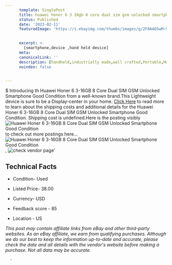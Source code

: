 ```yaml
---
      template: SinglePost
      title: huawei honer 6 3 16gb 8 core dual sim gsm unlocked smartphone good condition
      status: Published
      date: '2023-02-11'
      featuredImage: 'https://i.ebayimg.com/thumbs/images/g/2F8AAOSwM~5jKyxz/s-l225.jpg'
       

      excerpt: >-
        [smartphone,device ,hand held device]
      meta:
      canonicalLink: ''
      description: [handheld,industrially made,well crafted,Portable,Mobile,Compact,Convenient,Lightweight,Maneuverable,Man-portable,Miniature,Carriable,Hand-held,Light,Holdable,Transportable,Mobile device,Pocket-sized,On-the-go,Wireless,Cordless,Compact size,Convenient size, smartphone,device ,hand held device]
      noindex: false
      

---
```

$
      Introducing th Huawei Honer 6 3-16GB 8 Core Dual SIM GSM Unlocked Smartphone Good Condition from a well-known brand.This Lightweight device  is sure to be a Display-center in your home. [Click Here](https://www.ebay.com/itm/354291759865?hash=item527d6f3af9%3Ag%3A2F8AAOSwM%7E5jKyxz&mkevt=1&mkcid=1&mkrid=711-53200-19255-0&campid=%253CePNCampaignId%253E&customid=%253CreferenceId%253E&toolid=10049) to read more to learn about the shipping costs and additional details for the Huawei Honer 6 3-16GB 8 Core Dual SIM GSM Unlocked Smartphone Good Condition. Shipping cost is undefined.Here is the posting visibly ![Huawei Honer 6 3-16GB 8 Core Dual SIM GSM Unlocked Smartphone Good Condition](https://i.ebayimg.com/thumbs/images/g/2F8AAOSwM~5jKyxz/s-l225.jpg) to check out more postings here... ![Huawei Honer 6 3-16GB 8 Core Dual SIM GSM Unlocked Smartphone Good Condition](https://i.ebayimg.com/images/g/2F8AAOSwM~5jKyxz/s-l1200.jpg), ![check vendor page](https://origin-galleryplus.ebayimg.com/ws/web/354291759865_2_0_1/225x225.jpg,https://origin-galleryplus.ebayimg.com/ws/web/354291759865_3_0_1/225x225.jpg,https://origin-galleryplus.ebayimg.com/ws/web/354291759865_4_0_1/225x225.jpg,https://origin-galleryplus.ebayimg.com/ws/web/354291759865_5_0_1/225x225.jpg,https://origin-galleryplus.ebayimg.com/ws/web/354291759865_6_0_1/225x225.jpg,https://origin-galleryplus.ebayimg.com/ws/web/354291759865_7_0_1/225x225.jpg,https://origin-galleryplus.ebayimg.com/ws/web/354291759865_8_0_1/225x225.jpg)'

      

 ## Technical Facts 



     
      

 - Condition- Used 


      

 - Listed Price- 38.00 


      

 - Currency- USD 


      

 - Feedback score - 85 


      

 - Location - US 


      
      

 *_This post may contain affiliate links from eBay and other third-party websites. As an eBay affiliate, we earn from qualifying purchases. Although we do our best to keep the information up-to-date and accurate, please check the date and all details with the vendor's website before making a purchase. Not all data may be accurate._*




      -
